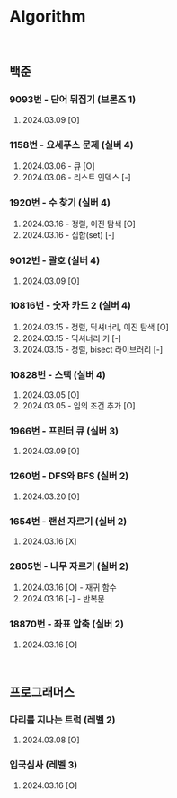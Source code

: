 # Algorithm
<br/>

## 백준

### 9093번 - 단어 뒤집기 (브론즈 1)
1. 2024.03.09 [O]

### 1158번 - 요세푸스 문제 (실버 4)
1. 2024.03.06 - 큐 [O]
2. 2024.03.06 - 리스트 인덱스 [-]

### 1920번 - 수 찾기 (실버 4)
1. 2024.03.16 - 정렬, 이진 탐색 [O]
2. 2024.03.16 - 집합(set) [-]

### 9012번 - 괄호 (실버 4)
1. 2024.03.09 [O]

### 10816번 - 숫자 카드 2 (실버 4)
1. 2024.03.15 - 정렬, 딕셔너리, 이진 탐색 [O]
2. 2024.03.15 - 딕셔너리 키 [-]
3. 2024.03.15 - 정렬, bisect 라이브러리 [-]

### 10828번 - 스택 (실버 4)
1. 2024.03.05 [O]
2. 2024.03.05 - 임의 조건 추가 [O]

### 1966번 - 프린터 큐 (실버 3)
1. 2024.03.09 [O]

### 1260번 - DFS와 BFS (실버 2)
1. 2024.03.20 [O]

### 1654번 - 랜선 자르기 (실버 2)
1. 2024.03.16 [X]

### 2805번 - 나무 자르기 (실버 2)
1. 2024.03.16 [O] - 재귀 함수
2. 2024.03.16 [-] - 반복문

### 18870번 - 좌표 압축 (실버 2)
1. 2024.03.16 [O]

<br/>

## 프로그래머스

### 다리를 지나는 트럭 (레벨 2)
1. 2024.03.08 [O]

### 입국심사 (레벨 3)
1. 2024.03.16 [O]